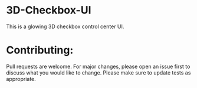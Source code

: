 # 3D-Checkbox-UI

This is a glowing 3D checkbox control center UI. 


# Contributing:
Pull requests are welcome. For major changes, please open an issue first to discuss what you would like to change. Please make sure to update tests as appropriate.
